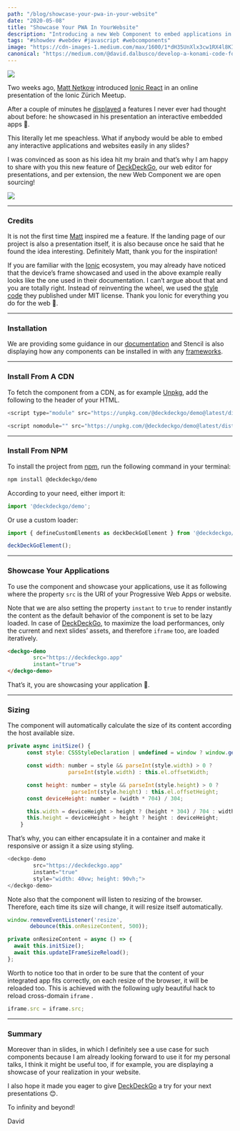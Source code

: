 ```yaml
---
path: "/blog/showcase-your-pwa-in-your-website"
date: "2020-05-08"
title: "Showcase Your PWA In YourWebsite"
description: "Introducing a new Web Component to embed applications in websites with stylish mobile devicesiframes"
tags: "#showdev #webdev #javascript #webcomponents"
image: "https://cdn-images-1.medium.com/max/1600/1*dH35UnXlx3cw1RX4l8KIdw.png"
canonical: "https://medium.com/@david.dalbusco/develop-a-konami-code-for-any-apps-with-stencil-bd8b11a50071"
---
```


![](https://cdn-images-1.medium.com/max/1600/1*dH35UnXlx3cw1RX4l8KIdw.png)

Two weeks ago, [Matt Netkow](https://twitter.com/dotNetkow) introduced [Ionic React](https://ionicframework.com/docs/react) in an online presentation of the Ionic Zürich Meetup.

After a couple of minutes he [displayed](https://youtu.be/g1FRjVALfak?t=524) a features I never ever had thought about before: he showcased in his presentation an interactive embedded apps 🤯.

This literally let me speachless. What if anybody would be able to embed any interactive applications and websites easily in any slides?

I was convinced as soon as his idea hit my brain and that’s why I am happy to share with you this new feature of [DeckDeckGo](https://deckdeckgo.com), our web editor for presentations, and per extension, the new Web Component we are open sourcing!

![](https://cdn-images-1.medium.com/max/1600/1*FV6kFmGqYnXD2uIpQf27UA.gif)

*****

### Credits

It is not the first time [Matt](https://twitter.com/dotNetkow) inspired me a feature. If the landing page of our project is also a presentation itself, it is also because once he said that he found the idea interesting. Definitely Matt, thank you for the inspiration!

If you are familiar with the [Ionic](https://ionicframework.com/) ecosystem, you may already have noticed that the device’s frame showcased and used in the above example really looks like the one used in their documentation. I can’t argue about that and you are totally right. Instead of reinventing the wheel, we used the [style code](https://github.com/ionic-team/ionic-docs/tree/c5a624ac35d5285b871e7d8513d3849bdea63271/src/components/demo) they published under MIT license. Thank you Ionic for everything you do for the web 🙏.

*****

### Installation

We are providing some guidance in our [documentation](https://docs.deckdeckgo.com/components/demo) and Stencil is also displaying how any components can be installed in with any [frameworks](https://stenciljs.com/docs/overview).

*****

### Install From A CDN

To fetch the component from a CDN, as for example [Unpkg](https://unpkg.com/), add the following to the header of your HTML.

```javascript
<script type="module" src="https://unpkg.com/@deckdeckgo/demo@latest/dist/deckdeckgo-demo/deckdeckgo-demo.esm.js"></script>

<script nomodule="" src="https://unpkg.com/@deckdeckgo/demo@latest/dist/deckdeckgo-demo/deckdeckgo-demo.js"></script>
```

*****

### Install From NPM

To install the project from [npm](https://www.npmjs.com/), run the following command in your terminal:

```bash
npm install @deckdeckgo/demo
```

According to your need, either import it:

```javascript
import '@deckdeckgo/demo';
```

Or use a custom loader:

```javascript
import { defineCustomElements as deckDeckGoElement } from '@deckdeckgo/demo/dist/loader';

deckDeckGoElement();
```

*****

### Showcase Your Applications

To use the component and showcase your applications, use it as following where the property `src` is the URI of your Progressive Web Apps or website.

Note that we are also setting the property `instant` to `true` to render instantly the content as the default behavior of the component is set to be lazy loaded. In case of [DeckDeckGo](https://deckdeckgo.com), to maximize the load performances, only the current and next slides’ assets, and therefore `iframe` too, are loaded iteratively.

```html
<deckgo-demo 
        src="https://deckdeckgo.app"
        instant="true">
</deckgo-demo>
```

That’s it, you are showcasing your application 🎉.

*****

### Sizing

The component will automatically calculate the size of its content according the host available size.

```javascript
private async initSize() {
      const style: CSSStyleDeclaration | undefined = window ? window.getComputedStyle(this.el) : undefined;

      const width: number = style && parseInt(style.width) > 0 ? 
                   parseInt(style.width) : this.el.offsetWidth;

      const height: number = style && parseInt(style.height) > 0 ? 
                    parseInt(style.height) : this.el.offsetHeight;
      const deviceHeight: number = (width * 704) / 304;

      this.width = deviceHeight > height ? (height * 304) / 704 : width;
      this.height = deviceHeight > height ? height : deviceHeight;
    }
```

That’s why, you can either encapsulate it in a container and make it responsive or assign it a size using styling.

```javascript
<deckgo-demo 
        src="https://deckdeckgo.app"
        instant="true"
        style="width: 40vw; height: 90vh;">
</deckgo-demo>
```

Note also that the component will listen to resizing of the browser. Therefore, each time its size will change, it will resize itself automatically.

```javascript
window.removeEventListener('resize', 
       debounce(this.onResizeContent, 500));

private onResizeContent = async () => {
  await this.initSize();
  await this.updateIFrameSizeReload();
};
```

Worth to notice too that in order to be sure that the content of your integrated app fits correctly, on each resize of the browser, it will be reloaded too. This is achieved with the following ugly beautiful hack to reload cross-domain `iframe` .

```javascript
iframe.src = iframe.src;
```

*****

### Summary

Moreover than in slides, in which I definitely see a use case for such components because I am already looking forward to use it for my personal talks, I think it might be useful too, if for example, you are displaying a showcase of your realization in your website.

I also hope it made you eager to give [DeckDeckGo](https://deckdeckgo.com) a try for your next presentations 😊.

To infinity and beyond!

David

